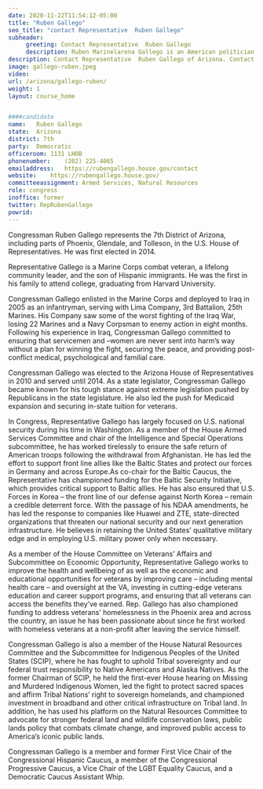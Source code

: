 ```yaml
---
date: 2020-11-22T11:54:12-05:00
title: "Ruben Gallego"
seo_title: "contact Representative  Ruben Gallego"
subheader:
     greeting: Contact Representative  Ruben Gallego 
     description: Ruben Marinelarena Gallego is an American politician who is the U.S. Representative for Arizona's 7th congressional district.
description: Contact Representative  Ruben Gallego of Arizona. Contact information for Ruben Gallego includes email address, phone number, and mailing address.
image: gallego-ruben.jpeg
video: 
url: /arizona/gallego-ruben/
weight: 1
layout: course_home


####candidate
name:	Ruben Gallego
state:	Arizona
district: 7th
party:	Democratic
officeroom:	1131 LHOB
phonenumber:	(202) 225-4065
emailaddress:	https://rubengallego.house.gov/contact
website:	https://rubengallego.house.gov/
committeeassignment: Armed Services, Natural Resources
role: congress
inoffice: former
twitter: RepRubenGallego
powrid: 
---
```

Congressman Ruben Gallego represents the 7th District of Arizona, including parts of Phoenix, Glendale, and Tolleson, in the U.S. House of Representatives. He was first elected in 2014.

Representative Gallego is a Marine Corps combat veteran, a lifelong community leader, and the son of Hispanic immigrants. He was the first in his family to attend college, graduating from Harvard University.

Congressman Gallego enlisted in the Marine Corps and deployed to Iraq in 2005 as an infantryman, serving with Lima Company, 3rd Battalion, 25th Marines. His Company saw some of the worst fighting of the Iraq War, losing 22 Marines and a Navy Corpsman to enemy action in eight months. Following his experience in Iraq, Congressman Gallego committed to ensuring that servicemen and –women are never sent into harm’s way without a plan for winning the fight, securing the peace, and providing post-conflict medical, psychological and familial care.

Congressman Gallego was elected to the Arizona House of Representatives in 2010 and served until 2014. As a state legislator, Congressman Gallego became known for his tough stance against extreme legislation pushed by Republicans in the state legislature. He also led the push for Medicaid expansion and securing in-state tuition for veterans.

In Congress, Representative Gallego has largely focused on U.S. national security during his time in Washington. As a member of the House Armed Services Committee and chair of the Intelligence and Special Operations subcommittee, he has worked tirelessly to ensure the safe return of American troops following the withdrawal from Afghanistan. He has led the effort to support front line allies like the Baltic States and protect our forces in Germany and across Europe.As co-chair for the Baltic Caucus, the Representative has championed funding for the Baltic Security Initiative, which provides critical support to Baltic allies. He has also ensured that U.S. Forces in Korea – the front line of our defense against North Korea – remain a credible deterrent force. With the passage of his NDAA amendments, he has led the response to companies like Huawei and ZTE, state-directed organizations that threaten our national security and our next generation infrastructure. He believes in retaining the United States’ qualitative military edge and in employing U.S. military power only when necessary.

As a member of the House Committee on Veterans’ Affairs and Subcommittee on Economic Opportunity, Representative Gallego works to improve the health and wellbeing of as well as the economic and educational opportunities for veterans by improving care – including mental health care – and oversight at the VA, investing in cutting-edge veterans education and career support programs, and ensuring that all veterans can access the benefits they’ve earned. Rep. Gallego has also championed funding to address veterans’ homelessness in the Phoenix area and across the country, an issue he has been passionate about since he first worked with homeless veterans at a non-profit after leaving the service himself.

Congressman Gallego is also a member of the House Natural Resources Committee and the Subcommittee for Indigenous Peoples of the United States (SCIP), where he has fought to uphold Tribal sovereignty and our federal trust responsibility to Native Americans and Alaska Natives. As the former Chairman of SCIP, he held the first-ever House hearing on Missing and Murdered Indigenous Women, led the fight to protect sacred spaces and affirm Tribal Nations’ right to sovereign homelands, and championed investment in broadband and other critical infrastructure on Tribal land. In addition, he has used his platform on the Natural Resources Committee to advocate for stronger federal land and wildlife conservation laws, public lands policy that combats climate change, and improved public access to America’s iconic public lands.

Congressman Gallego is a member and former First Vice Chair of the Congressional Hispanic Caucus, a member of the Congressional Progressive Caucus, a Vice Chair of the LGBT Equality Caucus, and a Democratic Caucus Assistant Whip.
